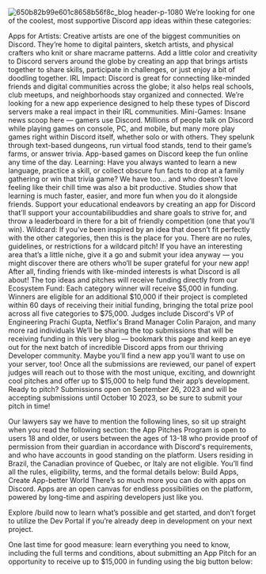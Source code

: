 ![650b82b99e601c8658b56f8c_blog header-p-1080](https://github.com/repobot-bo/vite/assets/69330652/e5172cb3-2bba-490f-9c12-62018ce2a44a)
We’re looking for one of the coolest, most supportive Discord app ideas within these categories: 

Apps for Artists: Creative artists are one of the biggest communities on Discord. They’re home to digital painters, sketch artists, and physical crafters who knit or share macrame patterns. Add a little color and creativity to Discord servers around the globe by creating an app that brings artists together to share skills, participate in challenges, or just enjoy a bit of doodling together.
IRL Impact: Discord is great for connecting like-minded friends and digital communities across the globe; it also helps real schools, club meetups, and neighborhoods stay organized and connected. We’re looking for a new app experience designed to help these types of Discord servers make a real impact in their IRL communities.
Mini-Games: Insane news scoop here — gamers use Discord. Millions of people talk on Discord while playing games on console, PC, and mobile, but many more play games right within Discord itself, whether solo or with others. They spelunk through text-based dungeons, run virtual food stands, tend to their game’s farms, or answer trivia. App-based games on Discord keep the fun online any time of the day.
Learning: Have you always wanted to learn a new language, practice a skill, or collect obscure fun facts to drop at a family gathering or win that trivia game? We have too… and who doesn’t love feeling like their chill time was also a bit productive. Studies show that learning is much faster, easier, and more fun when you do it alongside friends. Support your educational endeavors by creating an app for Discord that’ll support your accountabilibuddies and share goals to strive for, and throw a leaderboard in there for a bit of friendly competition (one that you’ll win).
Wildcard: If you’ve been inspired by an idea that doesn’t fit perfectly with the other categories, then this is the place for you. There are no rules, guidelines, or restrictions for a wildcard pitch! If you have an interesting area that’s a little niche, give it a go and submit your idea anyway — you might discover there are others who’ll be super grateful for your new app! After all, finding friends with like-minded interests is what Discord is all about! 
The top ideas and pitches will receive funding directly from our Ecosystem Fund: Each category winner will receive $5,000 in funding. Winners are eligible for an additional $10,000 if their project is completed within 60 days of receiving their initial funding, bringing the total prize pool across all five categories to $75,000. Judges include Discord's VP of Engineering Prachi Gupta, Netflix's Brand Manager Colin Parajon, and many more rad individuals
We’ll be sharing the top submissions that will be receiving funding in this very blog — bookmark this page and keep an eye out for the next batch of incredible Discord apps from our thriving Developer community. Maybe you’ll find a new app you’ll want to use on your server, too! 
Once all the submissions are reviewed, our panel of expert judges will reach out to those with the most unique, exciting, and downright cool pitches and offer up to $15,000 to help fund their app’s development. Ready to pitch? Submissions open on September 26, 2023 and will be accepting submissions until October 10 2023, so be sure to submit your pitch in time! 

Our lawyers say we have to mention the following lines, so sit up straight when you read the following section: the App Pitches Program is open to users 18 and older, or users between the ages of 13-18 who provide proof of permission from their guardian in accordance with Discord's requirements, and who have accounts in good standing on the platform. Users residing in Brazil, the Canadian province of Quebec, or Italy are not eligible. You’ll find all the rules, eligibility, terms, and the formal details below:
Build Apps, Create App-better World
There’s so much more you can do with apps on Discord. Apps are an open canvas for endless possibilities on the platform, powered by long-time and aspiring developers just like you. 

Explore /build now to learn what’s possible and get started, and don’t forget to utilize the Dev Portal if you’re already deep in development on your next project.

One last time for good measure: learn everything you need to know, including the full terms and conditions, about submitting an App Pitch for an opportunity to receive up to $15,000 in funding using the big button below:
